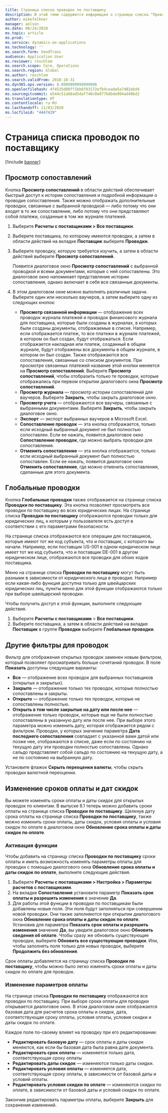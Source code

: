 ```yaml
---
title: Страница списка проводок по поставщику
description: В этой теме содержится информация о странице списка "Проводки по поставщику" в Microsoft Dynamics 365 Finance.
author: mikefalkner
manager: aolson
ms.date: 08/24/2018
ms.topic: article
ms.prod: ''
ms.service: dynamics-ax-applications
ms.technology: ''
ms.search.form: VendTrans
audience: Application User
ms.reviewer: roschlom
ms.search.scope: Core, Operations
ms.search.region: Global
ms.author: roschlom
ms.search.validFrom: 2018-10-31
ms.dyn365.ops.version: 8.0999999999999996
ms.openlocfilehash: 4f4535d08ff1bb6f83172efb4ceada5a7d02ebd4
ms.sourcegitcommit: e544c51a68ad5daf748c0e877bdbde094ad40bd2
ms.translationtype: HT
ms.contentlocale: ru-RU
ms.lasthandoff: 11/03/2020
ms.locfileid: "4447429"
---
```

# <a name="vendor-transactions-list-page"></a>Страница списка проводок по поставщику

[!include [banner](../includes/banner.md)]

## <a name="view-settlements"></a>Просмотр сопоставлений

Кнопка **Просмотр сопоставлений** в области действий обеспечивает быстрый доступ к истории сопоставления и подробной информации о проводке сопоставления. Также можно отображать дополнительные проводки, связанные с выбранной проводкой — либо потому что они входят в то же сопоставление, либо потому что они представляют собой платежи, созданные в том же журнале платежей.

1. Выберите **Расчеты с поставщиками \> Все поставщики**.
2. Выберите поставщика, по которому имеются проводки, а затем в области действий на вкладке **Поставщик** выберите **Проводки**.
3. Выберите проводку, которую требуется изучить, а затем в области действий выберите **Просмотр сопоставлений**.

    Появится диалоговое окно **Просмотр сопоставлений** с выбранной проводкой и всеми документами, которые с ней сопоставлены. Это диалоговое окно напоминает представление истории сопоставления, однако включает в себя все связанные документы.

4. В этом диалоговом окне можно выполнять различные задачи. Выберите один или несколько ваучеров, а затем выберите одну из следующих кнопок:

    - **Просмотр связанной информации** — отображение всех проводок журнала платежей и проводок финансового журнала для поставщика, которые были созданы в журналах, в которых были созданы документы, отображаемые в списке. Например, если отображается платеж, то все платежи в журнале платежей, в котором он был создан, будут отображаться. Если отображается накладная или платеж, созданный в общем журнале, будут отображены все документы в общем журнале, в котором он был создан. Также отображаются все сопоставления, связанные со списком документов. При просмотре связанных платежей название этой кнопки меняется на **Просмотр сопоставлений**. Выберите **Просмотр сопоставлений**, чтобы отобразить только те проводки, которые отображались при первом открытии диалогового окна **Просмотр сопоставлений**.
    - **Просмотр журнала** — просмотр истории сопоставлений для ваучеров. Выберите **Закрыть**, чтобы закрыть диалоговое окно.
    - **Просмотр учета** — отображаются все ваучеры, связанные с выбранными документами. Выберите **Закрыть**, чтобы закрыть диалоговое окно.
    - **Экспорт** — экспорт выбранных ваучеров в Microsoft Excel.
    - **Сопоставление проводок** — эта кнопка отображается, только если исходный выбранный документ не был полностью сопоставлен. Если ее нажать, появится диалоговое окно **Сопоставление проводок**, где можно выбрать проводки для сопоставления.
    - **Отменить сопоставление** — эта кнопка отображается, только если исходный выбранный документ был полностью сопоставлен. Если ее нажать, появится диалоговое окно **Отменить сопоставление**, где можно отменить сопоставления, сделанные для этого документа.

## <a name="global-transactions"></a>Глобальные проводки

Кнопка **Глобальные проводки** также отображается на странице списка **Проводки по поставщику**. Эта кнопка позволяет просмотреть все проводки по поставщику во всех юридических лицах. На странице списка **Проводки по поставщику** отображаются проводки только для юридических лиц, к которым у пользователя есть доступ в соответствии с его параметрами безопасности.

На странице списка отображаются все операции для поставщиков, которые имеют тот же код субъекта, что и поставщик, с которого вы начали. Например, если поставщик US-001 в одном юридическом лице имеет тот же код субъекта, что и поставщик DE-001 в другом юридическом лице, отображаются все проводки для обоих кодов поставщика.

Меню на странице списка **Проводки по поставщику** могут быть разными в зависимости от юридического лица в проводке. Например если какая-либо функция доступна только для швейцарских юридических лиц, пункты меню для этой функции отображаются только при выборе швейцарский проводки.

Чтобы получить доступ к этой функции, выполните следующие действия.

1. Выберите **Расчеты с поставщиками** \> **Все поставщики**.
2. Выберите поставщика, а затем в области действий на вкладке **Поставщик** в группе **Проводки** выберите **Глобальные проводки**.

## <a name="more-transaction-filters"></a>Другие фильтры для проводок

Фильтр для отображения открытых проводок заменен новым фильтром, который позволяет просматривать больше сочетаний проводок. В поле **Показать** доступны следующие варианты:

- **Все** — отображение всех проводок для выбранных поставщиков (открытых и закрытых).
- **Закрыто** — отображение только тех проводок, которые полностью сопоставлены и закрыты.
- **Открыто** — отображение только тех проводок, которые не сопоставлены полностью.
- **Открыть в том числе закрытые на дату или после нее** — отображение только проводок, которые еще не были полностью сопоставлены в указанную дату или после нее. При выборе этого параметра можно изменить дату, которая отображается рядом с фильтром. Проводки, у которых значение параметра **Дата последнего сопоставления** совпадает с указанной вами датой или позже нее, отображаются в списке, даже если по состоянию на текущую дату эти проводки полностью сопоставлены. Однако сальдо представляет собой сальдо по состоянию на текущую дату, а не по состоянию на выбранную дату.

Установите флажок **Скрыть переоценки валюты**, чтобы скрыть проводки валютной переоценки.

## <a name="modify-due-dates-and-discount-dates"></a>Изменение сроков оплаты и дат скидок

Вы можете изменять сроки оплаты и даты скидок для открытых проводок по клиентам. В выпуске 8.1 теперь можно добавить сроки оплаты на странице списка **Проводки по поставщику**. Щелкнув дату срока оплаты на странице списка **Проводки по поставщику**, также можно изменить сроки оплаты, даты скидок, условия оплаты и условия скидок по оплате в диалоговом окне **Обновление срока оплаты и даты скидок по оплате**.

### <a name="activate-the-feature"></a>Активация функции

Чтобы добавить на страницу списка **Проводки по поставщику** сроки оплаты и иметь возможность изменять параметры оплаты для проводки с помощью диалогового окна **Обновление срока оплаты и даты скидок по оплате**, выполните следующие действия.

1. Выберите **Расчеты с поставщиками \> Настройка \> Параметры расчетов с поставщиками**.
2. На вкладке **Сопоставления** установите параметр **Показать срок оплаты и разрешить изменения** в значение **Да**.
3. Для работы этой функции в проводки по поставщикам были добавлены новые поля. Эти поля будут заполняться при совершении новой проводки. Они также заполняются при открытии диалогового окна **Обновление срока оплаты и даты скидок по оплате**. Установив для параметра **Показать срок оплаты и разрешить изменения** значение **Да**, вы увидите диалоговое окно **Обновить сведения об оплате**.  Чтобы сразу же обновить существующие проводки, выберите **Обновить все существующие проводки**. Или, чтобы заполнять поля только для новых проводок, выберите **Продолжить без обновления**.

Срок оплаты добавляется на страницу списка **Проводки по поставщику**, чтобы можно было легко изменять сроки оплаты и даты скидок по оплате для проводок.

### <a name="modify-the-payment-settings"></a>Изменение параметров оплаты

На странице списка **Проводки по поставщику** отображаются все проводки по поставщику. При выборе срока оплаты для проводки открывается диалоговое окно. В этом диалоговом окне отображается базовая дата для расчетов срока оплаты и скидок, дата, соответствующая сроку оплаты, условия оплаты, условия скидки и даты скидок по оплате.

Каждое поле по-своему влияет на проводку при его редактировании:

- **Редактировать базовую дату** — срок оплаты и даты скидок меняются, как если бы базовая дата была равна дате документа.
- **Редактировать срок оплаты** — изменяется только дата, соответствующая сроку оплаты
- **Редактировать даты скидок** — изменяются только даты скидки.
- **Редактировать условия оплаты** — изменяется дата, соответствующая сроку оплаты, в зависимости от базовой даты и условий оплаты.
- **Редактировать условия скидки по оплате** — изменяются скидки по оплате, в зависимости от базовой даты и условий скидок по оплате.

Закончив редактировать параметры оплаты, выберите **Закрыть** для сохранения изменений.
